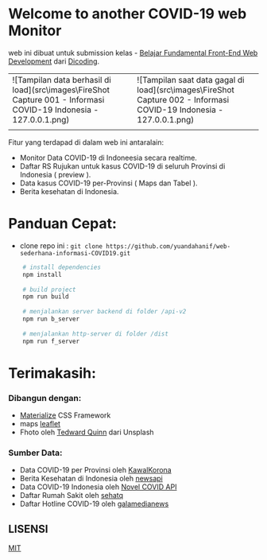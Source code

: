 # Welcome to another COVID-19 web Monitor

web ini dibuat untuk submission kelas -   [Belajar Fundamental Front-End Web Development](https://www.dicoding.com/academies/163) dari [Dicoding](https://www.dicoding.com).

|  |  |
|--|--|
| ![Tampilan data berhasil di load](src\images\FireShot Capture 001 - Informasi COVID-19 Indonesia - 127.0.0.1.png) | ![Tampilan saat data gagal di load](src\images\FireShot Capture 002 - Informasi COVID-19 Indonesia - 127.0.0.1.png) |
|||

Fitur yang terdapad di dalam web ini antaralain:
 - Monitor Data COVID-19 di Indoneesia secara realtime.
 - Daftar RS Rujukan untuk kasus COVID-19 di seluruh Provinsi di Indonesia ( preview ).
 - Data kasus COVID-19 per-Provinsi ( Maps dan Tabel ).
 - Berita kesehatan di Indonesia.
 
# Panduan Cepat:

- clone repo ini : `git clone https://github.com/yuandahanif/web-sederhana-informasi-COVID19.git`
```bash
	# install dependencies 
	npm install
	
	# build project
	npm run build
	
	# menjalankan server backend di folder /api-v2
	npm run b_server
	
	# menjalankan http-server di folder /dist
	npm run f_server
```

# Terimakasih:
### Dibangun dengan:
 - [Materialize](http://materializecss.com/) CSS Framework
 - maps [leaflet](https://leafletjs.com/)
 - Fhoto oleh [Tedward Quinn](https://unsplash.com/@antaresqsq) dari Unsplash
 ### Sumber Data:
 - Data COVID-19 per Provinsi oleh [KawalKorona](https://kawalcorona.com/api/)
 - Berita Kesehatan di Indonesia oleh [newsapi](https://newsapi.org)
 - Data COVID-19 Indonesia oleh [Novel COVID API](https://corona.lmao.ninja/)
 - Daftar Rumah Sakit oleh [sehatq ](https://www.sehatq.com/artikel/daftar-rumah-sakit-untuk-penanganan-virus-corona-covid-19)
 - Daftar Hotline COVID-19 oleh [galamedianews](https://www.galamedianews.com/nasional/251379/ini-nomor-hotline-covid-19-go-id-seputar-corona.html)

## LISENSI

[MIT](https://github.com/all-contributors/all-contributors/blob/master/LICENSE)
